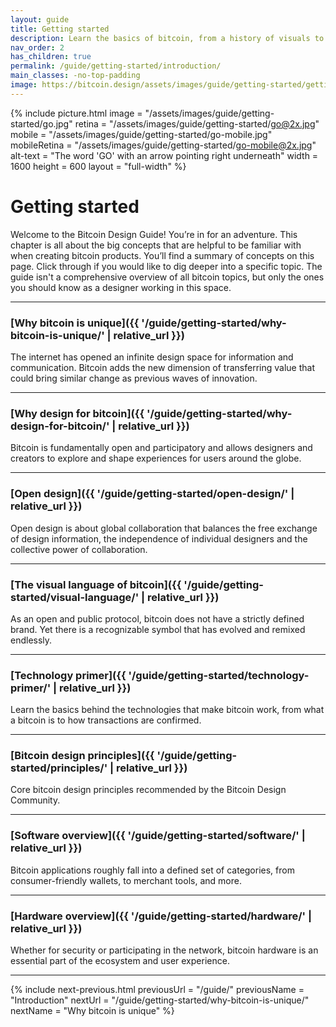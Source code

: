 ```yaml
---
layout: guide
title: Getting started
description: Learn the basics of bitcoin, from a history of visuals to available software and hardware categories.
nav_order: 2
has_children: true
permalink: /guide/getting-started/introduction/
main_classes: -no-top-padding
image: https://bitcoin.design/assets/images/guide/getting-started/getting-started-preview.jpg
---
```


<!--

Editor's notes

A brief introduction and summary of all pages in this section. The idea is that readers
scan this page to get an overview of the section and then decide which topics to dive into.

Illustration sources

- https://www.figma.com/file/qzvCvqhSRx3Jq8aywaSjlr/Bitcoin-Design-Guide-Illustrations-CO?node-id=236%3A467

-->

{% include picture.html
   image = "/assets/images/guide/getting-started/go.jpg"
   retina = "/assets/images/guide/getting-started/go@2x.jpg"
   mobile = "/assets/images/guide/getting-started/go-mobile.jpg"
   mobileRetina = "/assets/images/guide/getting-started/go-mobile@2x.jpg"
   alt-text = "The word 'GO' with an arrow pointing right underneath"
   width = 1600
   height = 600
   layout = "full-width"
%}

# Getting started

Welcome to the Bitcoin Design Guide! You’re in for an adventure. This chapter is all about the big concepts that are helpful to be familiar with when creating bitcoin products. You’ll find a summary of concepts on this page. Click through if you would like to dig deeper into a specific topic. The guide isn't a comprehensive overview of all bitcoin topics, but only the ones you should know as a designer working in this space.

---

### [Why bitcoin is unique]({{ '/guide/getting-started/why-bitcoin-is-unique/' | relative_url }})

The internet has opened an infinite design space for information and communication. Bitcoin adds the new dimension of transferring value that could bring similar change as previous waves of innovation.

---

### [Why design for bitcoin]({{ '/guide/getting-started/why-design-for-bitcoin/' | relative_url }})

Bitcoin is fundamentally open and participatory and allows designers and creators to explore and shape experiences for users around the globe.

---

### [Open design]({{ '/guide/getting-started/open-design/' | relative_url }})

Open design is about global collaboration that balances the free exchange of design information, the independence of individual designers and the collective power of collaboration.

---

### [The visual language of bitcoin]({{ '/guide/getting-started/visual-language/' | relative_url }})

As an open and public protocol, bitcoin does not have a strictly defined brand. Yet there is a recognizable symbol that has evolved and remixed endlessly.

---

### [Technology primer]({{ '/guide/getting-started/technology-primer/' | relative_url }})

Learn the basics behind the technologies that make bitcoin work, from what a bitcoin is to how transactions are confirmed.

---

### [Bitcoin design principles]({{ '/guide/getting-started/principles/' | relative_url }})

Core bitcoin design principles recommended by the Bitcoin Design Community.

---
### [Software overview]({{ '/guide/getting-started/software/' | relative_url }})

Bitcoin applications roughly fall into a defined set of categories, from consumer-friendly wallets, to merchant tools, and more.

---

### [Hardware overview]({{ '/guide/getting-started/hardware/' | relative_url }})

Whether for security or participating in the network, bitcoin hardware is an essential part of the ecosystem and user experience.

---

{% include next-previous.html
   previousUrl = "/guide/"
   previousName = "Introduction"
   nextUrl = "/guide/getting-started/why-bitcoin-is-unique/"
   nextName = "Why bitcoin is unique"
%}
